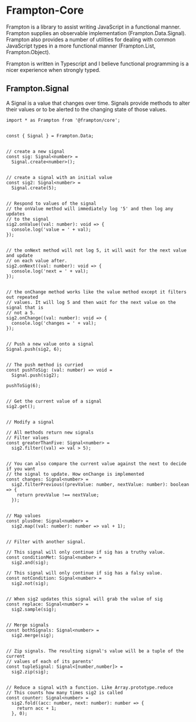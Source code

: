 # Frampton-Core

Frampton is a library to assist writing JavaScript in a functional manner. Frampton supplies an observable implementation (Frampton.Data.Signal). Frampton also provides a number of utilities for dealing with common JavaScript types in a more functional manner (Frampton.List, Frampton.Object).

Frampton is written in Typescript and I believe functional programming is a nicer experience when strongly typed.


## Frampton.Signal

A Signal is a value that changes over time. Signals provide methods to alter their values or to be alerted to the changing state of those values.

```
import * as Frampton from '@frampton/core';


const { Signal } = Frampton.Data;


// create a new signal
const sig: Signal<number> =
  Signal.create<number>();


// create a signal with an initial value
const sig2: Signal<number> =
  Signal.create(5);


// Respond to values of the signal
// the onValue method will immediately log '5' and then log any updates
// to the signal
sig2.onValue((val: number): void => {
  console.log('value = ' + val);
});


// the onNext method will not log 5, it will wait for the next value and update
// on each value after.
sig2.onNext((val: number): void => {
  console.log('next = ' + val);
});


// the onChange method works like the value method except it filters out repeated
// values. It will log 5 and then wait for the next value on the signal that is
// not a 5.
sig2.onChange((val: number): void => {
  console.log('changes = ' + val);
});


// Push a new value onto a signal
Signal.push(sig2, 6);


// The push method is curried
const pushToSig: (val: number) => void =
  Signal.push(sig2);

pushToSig(6);


// Get the current value of a signal
sig2.get();


// Modify a signal

// All methods return new signals
// Filter values
const greaterThanFive: Signal<number> =
  sig2.filter((val) => val > 5);


// You can also compare the current value against the next to decide if you want
// the signal to update. How onChange is implemented
const changes: Signal<number> =
  sig2.filterPrevious((prevValue: number, nextValue: number): boolean => {
    return prevValue !== nextValue;
  });


// Map values
const plusOne: Signal<number> =
  sig2.map((val: number): number => val + 1);


// Filter with another signal.

// This signal will only continue if sig has a truthy value.
const conditionMet: Signal<number> =
  sig2.and(sig);

// This signal will only continue if sig has a falsy value.
const notCondition: Signal<number> =
  sig2.not(sig);


// When sig2 updates this signal will grab the value of sig
const replace: Signal<number> =
  sig2.sample(sig);


// Merge signals
const bothSignals: Signal<number> =
  sig2.merge(sig);


// Zip signals. The resulting signal's value will be a tuple of the current
// values of each of its parents'
const tupleSignal: Signal<[number,number]> =
  sig2.zip(sig);


// Reduce a signal with a function. Like Array.prototype.reduce
// This counts how many times sig2 is called
const counter: Signal<number> =
  sig2.fold((acc: number, next: number): number => {
    return acc + 1;
  }, 0);

```